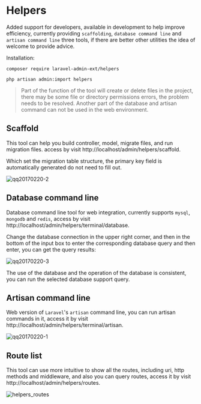 # Helpers

Added support for developers, available in development to help improve efficiency, currently providing `scaffolding`, `database command line` and `artisan command line` three tools, if there are better other utilities the idea of welcome to provide advice.

Installation:

```console
composer require laravel-admin-ext/helpers

php artisan admin:import helpers
```

> Part of the function of the tool will create or delete files in the project, there may be some file or directory permissions errors, the problem needs to be resolved.
> Another part of the database and artisan command can not be used in the web environment.

## Scaffold

This tool can help you build controller, model, migrate files, and run migration files.
access by visit http://localhost/admin/helpers/scaffold.

Which set the migration table structure, the primary key field is automatically generated do not need to fill out.

![qq20170220-2](https://cloud.githubusercontent.com/assets/1479100/23147949/cbf03e84-f81d-11e6-82b7-d7929c3033a0.png)

## Database command line

Database command line tool for web integration, currently supports `mysql`, `mongodb` and `redis`, access by visit http://localhost/admin/helpers/terminal/database.

Change the database connection in the upper right corner, and then in the bottom of the input box to enter the corresponding database query and then enter, you can get the query results:

![qq20170220-3](https://cloud.githubusercontent.com/assets/1479100/23147951/ce08e5d6-f81d-11e6-8b20-605e8cd06167.png)

The use of the database and the operation of the database is consistent, you can run the selected database support query.

## Artisan command line

Web version of `Laravel`'s `artisan` command line, you can run artisan commands in it, access it by visit http://localhost/admin/helpers/terminal/artisan.

![qq20170220-1](https://cloud.githubusercontent.com/assets/1479100/23147963/da8a5d30-f81d-11e6-97b9-239eea900ad3.png)

## Route list

This tool can use more intuitive to show all the routes, including uri, http methods and middleware, and also you can query routes, access it by visit http://localhost/admin/helpers/routes.

![helpers_routes](https://user-images.githubusercontent.com/1479100/30899066-e8bdd5ca-a390-11e7-809d-4ceccd0da27f.png)
